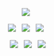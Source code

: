 <p align="center">
        <p align="center">
            <a align="center">
                <img align="center" src="https://img.shields.io/badge/constantly evolving-black?&style=for-the-badge"/>
            </a> &nbsp;    
        </p>
        <p align="center">
            <a align="center">
                <img align="center" src="https://img.shields.io/badge/back end-black?&style=for-the-badge&logo=stackoverflow&logoColor=white"/>
            </a> &nbsp;             
            <a align="center">
                <img align="center" src="https://img.shields.io/badge/offensive security-black?&style=for-the-badge&logo=hackaday&logoColor=white"/>
            </a> &nbsp;
            <a align="center">
                <img align="center" src="https://img.shields.io/badge/sysadmin-black?&style=for-the-badge&logo=linux&logoColor=white"/>
            </a> &nbsp;    
        </p>
        <p align="center">
            <a align="center">
                <img align="center" src="https://img.shields.io/badge/javascript-black?&style=for-the-badge&logo=javascript&logoColor=white"/>
            </a> &nbsp;
            <a align="center">
                <img align="center" src="https://img.shields.io/badge/ruby-black?&style=for-the-badge&logo=ruby&logoColor=white"/>
            </a> &nbsp;
            <a align="center">
                <img align="center" src="https://img.shields.io/badge/bash-black?&style=for-the-badge&logo=gnu-bash&logoColor=white"/>
            </a>        
        </p>        
    </p>
</p>
